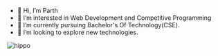 - 👋 Hi, I’m Parth
- 👀 I’m interested in Web Development and Competitive Programming
- 🌱 I’m currently pursuing Bachelor's Of Technology(CSE).
- 💞️ I’m looking to explore new technologies.


<!---
parth375/parth375 is a ✨ special ✨ repository because its `README.md` (this file) appears on your GitHub profile.
You can click the Preview link to take a look at your changes.
--->
![hippo](https://media3.giphy.com/media/aUovxH8Vf9qDu/giphy.gif)
